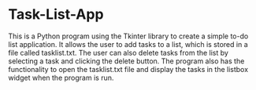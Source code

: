 # Task-List-App
This is a Python program using the Tkinter library to create a simple to-do list  application. It allows the user to add tasks to a list,  which is stored in a file called tasklist.txt.
The user can also delete tasks from the list by selecting a task and clicking the delete 
button. 
The program also has the functionality to open the tasklist.txt file and display the tasks
in the listbox widget when the program is run.
